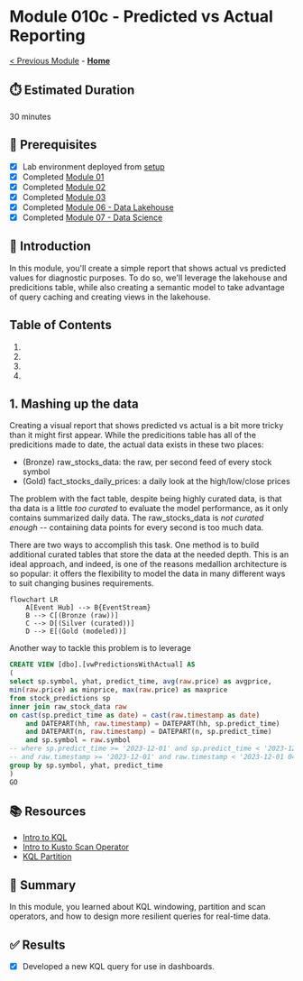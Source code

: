 # Module 010c - Predicted vs Actual Reporting

[< Previous Module](../modules/module10b.md) - **[Home](../README.md)** 

## :stopwatch: Estimated Duration

30 minutes

## :thinking: Prerequisites

- [x] Lab environment deployed from [setup](../modules/module00.md)
- [x] Completed [Module 01](../modules/module01.md)
- [x] Completed [Module 02](../modules/module02.md)
- [x] Completed [Module 03](../modules/module03.md)
- [x] Completed [Module 06 - Data Lakehouse](../modules/module06.md)
- [x] Completed [Module 07 - Data Science](../modules/module07a.md)

## :loudspeaker: Introduction

In this module, you'll create a simple report that shows actual vs predicted values for diagnostic purposes. To do so, we'll leverage the lakehouse and predicitions table, while also creating a semantic model to take advantage of query caching and creating views in the lakehouse.

## Table of Contents

1. [](#1-)
1. [](#1-)
1. [](#1-)
1. [](#1-)


## 1. Mashing up the data

Creating a visual report that shows predicted vs actual is a bit more tricky than it might first appear. While the predicitions table has all of the predicitions made to date, the actual data exists in these two places:

* (Bronze) raw_stocks_data: the raw, per second feed of every stock symbol
* (Gold) fact_stocks_daily_prices: a daily look at the high/low/close prices

The problem with the fact table, despite being highly curated data, is that tha data is a little *too curated* to evaluate the model performance, as it only contains summarized daily data. The raw_stocks_data is *not curated enough* -- containing data points for every second is too much data. 

There are two ways to accomplish this task. One method is to build additional curated tables that store the data at the needed depth. This is an ideal approach, and indeed, is one of the reasons medallion architecture is so popular: it offers the flexibility to model the data in many different ways to suit changing busines requirements. 

```mermaid
flowchart LR
    A[Event Hub] --> B{EventStream}
    B --> C[(Bronze (raw))]
    C --> D[(Silver (curated))]
    D --> E[(Gold (modeled))]
```


Another way to tackle this problem is to leverage 





```sql
CREATE VIEW [dbo].[vwPredictionsWithActual] AS
(
select sp.symbol, yhat, predict_time, avg(raw.price) as avgprice, 
min(raw.price) as minprice, max(raw.price) as maxprice
from stock_predictions sp
inner join raw_stock_data raw
on cast(sp.predict_time as date) = cast(raw.timestamp as date)
    and DATEPART(hh, raw.timestamp) = DATEPART(hh, sp.predict_time)
    and DATEPART(n, raw.timestamp) = DATEPART(n, sp.predict_time)
    and sp.symbol = raw.symbol
-- where sp.predict_time >= '2023-12-01' and sp.predict_time < '2023-12-01 04:00:00'
-- and raw.timestamp >= '2023-12-01' and raw.timestamp < '2023-12-01 04:00:00'
group by sp.symbol, yhat, predict_time
)
GO
```

## :books: Resources

* [Intro to KQL](https://learn.microsoft.com/en-us/training/modules/write-first-query-kusto-query-language/)
* [Intro to Kusto Scan Operator](https://learn.microsoft.com/en-us/azure/data-explorer/kusto/query/scan-operator)
* [KQL Partition](https://learn.microsoft.com/en-us/azure/data-explorer/kusto/query/partitionoperator)

## :tada: Summary

In this module, you learned about KQL windowing, partition and scan operators, and how to design more resilient queries for real-time data.

## :white_check_mark: Results

- [x] Developed a new KQL query for use in dashboards.
